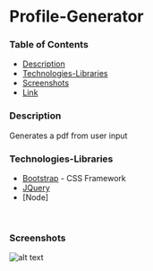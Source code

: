 # Profile-Generator



### Table of Contents
- [Description](#Description)
- [Technologies-Libraries](#Technologies-Libraries)
- [Screenshots](#Screenshots)
- [Link](#Link)
​
### Description
Generates a pdf from user input
​
### Technologies-Libraries
- [Bootstrap](https://getbootstrap.com/) - CSS Framework
- [JQuery](https://jquery.com/)
- [Node]

​
### Screenshots
​![alt text](demonstration.gif)


​

